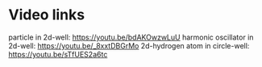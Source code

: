 # Video links
particle in 2d-well: https://youtu.be/bdAKOwzwLuU 
harmonic oscillator in 2d-well: https://youtu.be/_8xxtDBGrMo
2d-hydrogen atom in circle-well: https://youtu.be/sTfUES2a6tc 
